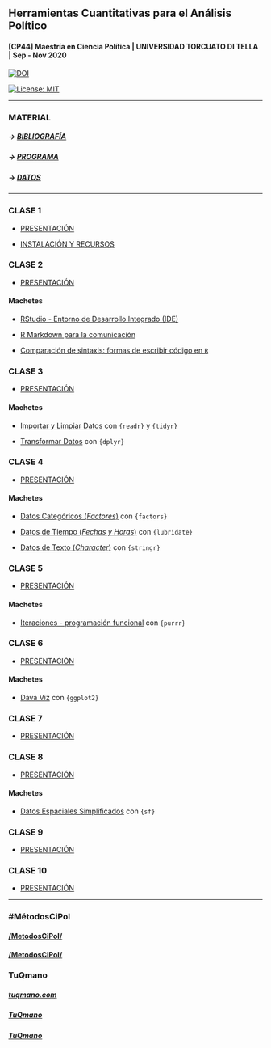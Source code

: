 
## Herramientas Cuantitativas para el Análisis Político

#### \[CP44\] Maestría en Ciencia Política | UNIVERSIDAD TORCUATO DI TELLA | Sep - Nov 2020

[![DOI](https://zenodo.org/badge/DOI/10.5281/zenodo.4115198.svg)](https://doi.org/10.5281/zenodo.4115198)

[![License:
MIT](https://img.shields.io/badge/License-MIT-yellow.svg)](https://opensource.org/licenses/MIT)

-----

### MATERIAL

##### \-\> [BIBLIOGRAFÍA](https://tuqmano.github.io/MetodosCiPol/bibliografia.html)

##### \-\> [PROGRAMA](https://tuqmano.github.io/MetodosCiPol/programa.html)

##### \-\> [DATOS](https://tuqmano.github.io/MetodosCiPol/datos.html)

-----

### CLASE 1

  - [PRESENTACIÓN](https://tuqmano.github.io/MetodosCiPol/Clase01/Clase1.html)

  - [INSTALACIÓN Y
    RECURSOS](https://tuqmano.github.io/MetodosCiPol/Clase01/install_soft.html)

### CLASE 2

  - [PRESENTACIÓN](https://tuqmano.github.io/MetodosCiPol/Clase02/Clase2.html)

#### Machetes

  - [RStudio - Entorno de Desarrollo Integrado
    (IDE)](https://github.com/rstudio/cheatsheets/blob/master/translations/spanish/rstudio-ide_Spanish_Translation_Monica_Alonso.pdf)

  - [R Markdown para la
    comunicación](https://rstudio.com/wp-content/uploads/2016/03/rmarkdown-cheatsheet-2.0.pdf)  

  - [Comparación de sintaxis: formas de escribir código en
    `R`](https://github.com/rstudio/cheatsheets/raw/master/translations/spanish/syntax_spanish.pdf)

### CLASE 3

  - [PRESENTACIÓN](https://tuqmano.github.io/MetodosCiPol/Clase03/Clase3.html)

#### Machetes

  - [Importar y Limpiar
    Datos](https://github.com/rstudio/cheatsheets/raw/master/translations/spanish/data-import-Spanish_translation-2019.pdf)
    con `{readr}` y `{tidyr}`

  - [Transformar
    Datos](https://github.com/rstudio/cheatsheets/raw/master/translations/spanish/data-transformation_Spanish.pdf)
    con `{dplyr}`

### CLASE 4

  - [PRESENTACIÓN](https://tuqmano.github.io/MetodosCiPol/Clase04/Clase4.html)

#### Machetes

  - [Datos Categóricos
    (*Factores*)](https://github.com/rstudio/cheatsheets/raw/master/translations/spanish/factors-Spanish.pdf)
    con `{factors}`

  - [Datos de Tiempo (*Fechas y
    Horas*)](https://github.com/rstudio/cheatsheets/raw/master/translations/spanish/lubridate-Spanish-translation-2019.pdf)
    con `{lubridate}`

  - [Datos de Texto
    (*Character*)](https://github.com/rstudio/cheatsheets/raw/master/translations/spanish/strings_Spanish.pdf)
    con `{stringr}`

### CLASE 5

  - [PRESENTACIÓN](https://tuqmano.github.io/MetodosCiPol/Clase05/Clase5.html)

#### Machetes

  - [Iteraciones - programación
    funcional](https://github.com/rstudio/cheatsheets/raw/master/translations/spanish/purrr_COrtega_Spanish.pdf)
    con `{purrr}`

### CLASE 6

  - [PRESENTACIÓN](https://tuqmano.github.io/MetodosCiPol/Clase06/Clase6.html)

#### Machetes

  - [Dava
    Viz](https://github.com/rstudio/cheatsheets/raw/master/translations/spanish/ggplot2.pdf)
    con `{ggplot2}`

### CLASE 7

  - [PRESENTACIÓN](https://tuqmano.github.io/MetodosCiPol/Clase07/Clase7.html)

### CLASE 8

  - [PRESENTACIÓN](https://tuqmano.github.io/MetodosCiPol/Clase08/Clase8.html)

#### Machetes

  - [Datos Espaciales
    Simplificados](https://github.com/rstudio/cheatsheets/raw/master/sf.pdf)
    con `{sf}`

### CLASE 9

  - [PRESENTACIÓN](https://tuqmano.github.io/MetodosCiPol/Clase09/Clase9.html)

### CLASE 10

  - [PRESENTACIÓN](https://tuqmano.github.io/MetodosCiPol/Clase10/Clase10.html)

-----

### \#MétodosCiPol

#### [<!--html_preserve--><i class="fas  fa-globe "></i><!--/html_preserve-->/MetodosCiPol/](https://tuqmano.github.io/MetodosCiPol/)

#### [<!--html_preserve--><i class="fab  fa-github "></i><!--/html_preserve-->/MetodosCiPol/](https://github.com/TuQmano/MetodosCiPol)

### TuQmano

##### [<!--html_preserve--><i class="fas  fa-globe "></i><!--/html_preserve-->](https://www.tuqmano.com/) [tuqmano.com](https://www.tuqmano.com/)

##### [<!--html_preserve--><i class="fab  fa-twitter "></i><!--/html_preserve-->](https://twitter.com/TuQmano) [TuQmano](https://twitter.com/TuQmano)

##### [<!--html_preserve--><i class="fab  fa-github "></i><!--/html_preserve-->](https://github.com/tuqmano) [TuQmano](https://github.com/tuqmano)
